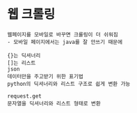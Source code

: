 #  웹 크롤링

```
웹페이지를 모바일로 바꾸면 크롤링이 더 쉬워짐
- 모바일 페이지에서는 java를 잘 안쓰기 때문에
```

```
{}는 딕셔너리
[]는 리스트
json
데이터만을 주고받기 위한 표기법
python의 딕셔너리와 리스트 구조로 쉽게 변환 가능
```

```
request.get 
문자열을 딕셔너리와 리스트 형태로 변환
```

